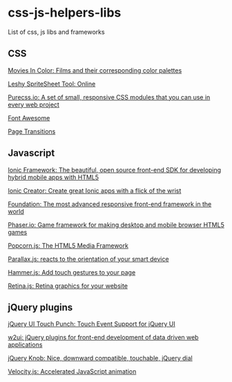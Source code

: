 css-js-helpers-libs
===================

List of css, js libs and frameworks

## CSS
[Movies In Color: Films and their corresponding color palettes](http://moviesincolor.com/)

[Leshy SpriteSheet Tool: Online](http://www.leshylabs.com/apps/sstool/)

[Purecss.io: A set of small, responsive CSS modules that you can use in every web project](http://purecss.io/)

[Font Awesome](http://fortawesome.github.io/Font-Awesome/)

[Page Transitions](https://github.com/codrops/PageTransitions)

## Javascript
[Ionic Framework: The beautiful, open source front-end SDK for developing hybrid mobile apps with HTML5](http://ionicframework.com/)

[Ionic Creator: Create great Ionic apps with a flick of the wrist](https://creator.ionic.io/app/login)

[Foundation: The most advanced responsive front-end framework in the world](http://foundation.zurb.com/)

[Phaser.io: Game framework for making desktop and mobile browser HTML5 games](http://phaser.io/)

[Popcorn.js: The HTML5 Media Framework](http://popcornjs.org/)

[Parallax.js: reacts to the orientation of your smart device](http://matthew.wagerfield.com/parallax/)

[Hammer.js: Add touch gestures to your page](http://hammerjs.github.io/)

[Retina.js: Retina graphics for your website](http://imulus.github.io/retinajs/)

## jQuery plugins
[jQuery UI Touch Punch: Touch Event Support for jQuery UI](http://touchpunch.furf.com/)

[w2ui: jQuery plugins for front-end development of data driven web applications](http://w2ui.com/web/)

[jQuery Knob: Nice, downward compatible, touchable, jQuery dial](http://anthonyterrien.com/knob/)

[Velocity.js: Accelerated JavaScript animation](http://julian.com/research/velocity/)
